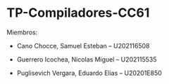 # TP-Compiladores-CC61

Miembros:

- Cano Chocce, Samuel Esteban –  U202116508 

- Guerrero Icochea, Nicolas Miguel – U202115535 

- Puglisevich Vergara, Eduardo Elias – U20201E850 
